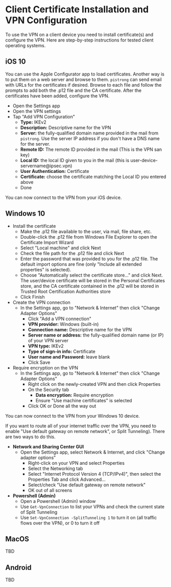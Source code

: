 # Client Certificate Installation and VPN Configuration

To use the VPN on a client device you need to install certificate(s) and configure the VPN. Here are step-by-step instructions for tested client operating systems.

## iOS 10
You can use the Apple Configurator app to load certificates. Another way is to put them on a web server and browse to them. `pistrong` can send email with URLs for the certificates if desired. Browse to each file and follow the prompts to add both the .p12 file and the CA certificate. After the certificates have been added, configure the VPN.

* Open the Settings app
* Open the VPN settings
* Tap "Add VPN Configuration"
   * **Type:** IKEv2
   * **Description:** Descriptive name for the VPN
   * **Server:** the fully-qualified domain name provided in the mail from `pistrong`. Use the server IP address if you don't have a DNS name for the server.
   * **Remote ID:** The remote ID provided in the mail (This is the VPN san key)
   * **Local ID:** the local ID given to you in the mail (this is user-device-servername\@ipsec.vpn)
   * **User Authentication:** Certificate
   * **Certificate:** choose the certificate matching the Local ID you entered above
   * Done

You can now connect to the VPN from your iOS device.

## Windows 10

* Install the certificate
    * Make the .p12 file available to the user, via mail, file share, etc.
    * Double-click the .p12 file from Windows File Explorer to open the Certificate Import Wizard
    * Select "Local machine" and click Next
    * Check the file path for the .p12 file and click Next
    * Enter the password that was provided to you for the .p12 file. The default import options are fine (only "Include all extended
properties" is selected).
    * Choose "Automatically select the certificate store..." and click Next. The user/device certificate will be stored in the
Personal Certificates store, and the CA certificate contained in the .p12 will be stored in Trusted Root Certification Authorities store
    * Click Finish
* Create the VPN connection
    * In the Settings app, go to "Network & Internet" then click "Change Adapter Options"
      * Click "Add a VPN connection"
      * **VPN provider:** Windows (built-in)
      * **Connection name:** Descriptive name for the VPN
      * **Server name or address:** the fully-qualified domain name (or IP) of your VPN server
      * **VPN type:** IKEv2
      * **Type of sign-in info:** Certificate
      * **User name and Password:** leave blank
      * Click Save
* Require encryption on the VPN
    * In the Settings app, go to "Network & Internet" then click "Change Adapter Options"
      * Right click on the newly-created VPN and then click Properties
      * On the Security tab
        * **Data encryption:** Require encryption
        * Ensure "Use machine certificates" is selected
      *  Click OK or Done all the way out

You can now connect to the VPN from your Windows 10 device.

If you want to route all of your internet traffic over the VPN, you need to enable "Use default gateway on remote network", or Split Tunneling). There are two ways to do this.

* **Network and Sharing Center GUI** 
    * Open the Settings app, select Network & Internet, and click "Change adapter options” 
      * Right-click on your VPN and select Properties
      * Select the Networking tab
      * Select "Internet Protocol Version 4 (TCP/IPv4)", then select the Properties Tab and click Advanced…
      * Select/check "Use default gateway on remote network"
      * OK out of all screens
* **Powershell (Admin)**
    * Open a Powershell (Admin) window
    * Use `Get-VpnConnection` to list your VPNs and check the current state of Split Tunneling
    * Use `Set-VpnConnection -SplitTunneling 1` to turn it on (all traffic flows over the VPN), or 0 to turn it off

## MacOS

TBD

## Android

TBD

